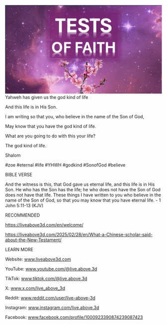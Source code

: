 ![Video cover image](../cover.jpeg)
Yahweh has given us the god kind of life

And this life is in His Son.

I am writing so that you, who believe in the name of the Son of God,

May know that you have the god kind of life.

What are you going to do with this your life?

The god kind of life.

Shalom


#zoe #eternal #life #YHWH #godkind #SonofGod #believe

BIBLE VERSE

And the witness is this, that God gave us eternal life, and this life is in His Son. He who has the Son has the life; he who does not have the Son of God does not have that life. These things I have written to you who believe in the name of the Son of God, so that you may know that you have eternal life. - 1 John 5:11-13 (KJV)


RECOMMENDED

https://liveabove3d.com/en/welcome/

https://liveabove3d.com/2025/02/28/en/What-a-Chinese-scholar-said-about-the-New-Testament/


LEARN MORE

Website: www.liveabove3d.com

YouTube: www.youtube.com/@live.above.3d

TikTok: www.tiktok.com/@live.above.3d

X: www.x.com/live_above_3d

Reddit: www.reddit.com/user/live-above-3d

Instagram: www.instagram.com/live.above.3d

Facebook: www.facebook.com/profile/1000923390874239087423